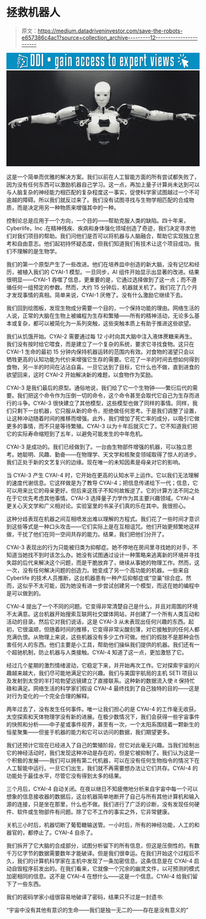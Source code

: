 # 拯救机器人

> 原文：<https://medium.datadriveninvestor.com/save-the-robots-e657386c4ac1?source=collection_archive---------12----------------------->

[![](img/77922e0750904f3fb36ccf737b6862b3.png)](http://www.track.datadriveninvestor.com/1B9E)![](img/3e55f33d2acf0d982cb7e5cb4403d97f.png)

这是一个简单而优雅的解决方案。我们以前在人工智能方面的所有尝试都失败了，因为没有任何东西可以激励机器自己学习。这一点，再加上量子计算尚未达到可以与人脑复杂的神经能力相匹配的复杂程度这一事实，促使科学家试图越过一个不可逾越的障碍。所以我们就反过来了。我们没有试图寻找与生物学相匹配的合成物质，而是决定用另一种物质来增强其中的一种。

控制论总是应用于一个方向，一个目的——帮助克服人类的缺陷。四十年来，Cyberlife，Inc .在精神残疾、疾病和身体强化领域创造了奇迹，我们决定寻求他们对我们项目的帮助。我们问他们是否可以将机器与人脑融合，帮助它实现独立思考和自由意志。他们起初持怀疑态度，但我们知道我们有技术让这个项目成功。我们不理解的是生物学。

我们的第一个原型产生了一些改进。他们在培养皿中创造的新大脑，没有记忆和经历，被植入我们的 CYAI-1 模型。一旦同步，AI 组件开始显示出显著的改进。结果很明显——CYAI-1 吞噬了信息，更重要的是，它通过选择做到了这一点；而不遵循任何一组预定的参数。然而，大约 15 分钟后，机器就关机了。我们花了几个月才发现事情的真相。简单来说，CYAI-1 厌倦了。没有什么激励它继续下去。

我们回到绘图板，发现生物成分需要一个目的，一个保持功能的理由。网络生活的人说，正常的大脑在生物上被编程为生存和繁殖——所有的精神活动，无论多么基本或复杂，都可以被简化为一系列突触，这些突触本质上有助于推进这些欲望。

我们从饥饿开始。CYAI-2 需要通过每 12 小时向其大脑中注入液体蔗糖来再生。我们没有按时给它喂食，而是建立了一个复杂的系统，要求它寻找食物。这只在 CYAI-1 生命的最初 15 分钟内保持机器运转的范围内有效。对食物的渴望只会以牺牲更高的认知功能为代价来增强它生存的需要。它花了一半的时间去想如何得到食物，另一半的时间在沾沾自喜。一旦它达到了目标，它什么也不做，直到进食的欲望回来，这时 CYAI-2 开始解决新的难题，以食物作为奖励。

CYAI-3 是我们最后的原型。通俗地说，我们给了它一个生物钟——繁衍后代的需要。我们把这个命令作为压倒一切的命令，这个命令甚至会取代它自己为生存而进行的斗争。CYAI-3 很快建立了其他模型，这些模型也做了同样的事情。同样，我们只剩下一台机器，它只服从新的命令，拒绝做任何思考。于是我们调整了设置，让这种冲动随着时间的推移而增强。此外，我们增加了死亡率的成分，以吸引它做更多的事情，而不只是等待繁殖。CYAI-3 以为十年后就灭亡了。它不知道我们把它的实际寿命缩短到了五年，以避免可能发生的中年危机。

CYAI-3 是成功的。我们已经做到了。一台由生物部件增强的机器，可以独立思考。她聪明、风趣、勤奋——在物理学、天文学和核聚变领域取得了惊人的进步。我们正处于新的文艺复兴的边缘。现在唯一的未知因素是母亲对它的影响。

当 CYAI-3 产生 CYAI-4 时，它开始在更高的认知水平上运作。它以我们无法理解的速度代谢信息。它这样做是为了教导 CYAI-4；把信息传递给下一代；信息，它可以用来比它的母亲更好。但后来这孩子不知何故叛逆了。它的计算方法不同之处在于它优先考虑其他事情。CYAI-3 选择量子力学作为其主要兴趣领域。CYAI-4 更关心天文学和广义相对论。实验室里的书呆子们真的乐在其中。我很担心。

这种分歧表现在机器之间互相喷发出难以理解的方程式。我们花了一些时间才意识到这些等式是一种口头攻击——它们实际上是在互相诅咒。他们开始更频繁地这样做，干扰了他们在同一空间共存的能力。结果，我们把他们分开了。

CYAI-3 表现出的行为只能被归类为抑郁症。她不停地在房间里寻找她的对手，不知道当她找不到时该怎么办。她没有试图通过设计一种策略来逃离新的环境并寻找失踪的后代来解决这个问题，而是干脆放弃了，继续从事她的物理工作。然而，这一次，没有任何解决问题的创造力。她变成了另一个高功能的机器。一些来自 Cyberlife 的技术人员推断，这台机器患有一种产后抑郁症或“空巢”综合症。然而，这似乎不太可能，因为她没有进一步尝试创建另一个模型，而这在她的编程中是可以做到的。

CYAI-4 提出了一个不同的问题。它变得非常清楚自己是什么，并且对周围的环境不太满意。这台机器开始搜索互联网社交媒体网站，并创建了一个所有人类互动和活动的目录。然后它对我们说话，这是 CYAI-3 从未表现出任何兴趣的东西。起初，它很温顺，但随着时间的推移，它变得非常尖酸刻薄，对它接触到的任何人都充满仇恨。从物理上来说，这些机器没有多少工作可做。他们的假肢不是那种会伤害任何人的东西。他们主要是小工具，帮助他们操纵我们提供的机器。我们还有一个超驰机制，防止机器与人类接触。CYAI-4 知道了这一点，更加激怒了它。

经过几个星期的激烈情绪波动，它稳定下来，并开始再次工作。它对探索宇宙的兴趣越来越大，我们尽可能地满足它的兴趣。我们与美国宇航局的主机 SETI 项目以及发射到太空的半打哈勃望远镜建立了直接联系。这种新的数据流入使 it 保持忙碌和满足。网络生活的科学家们假设 CYAI-4 最终找到了自己独特的目的——这是对行为变化的一个完全合理的解释。

两年过去了，没有发生任何事件。唯一让我们担心的是 CYAI-4 的工作毫无收获。太空探索和天体物理学没有新的进展。在极少数情况下，我们会获得一些宇宙事件的快照和分析——中子星或事件视界，甚至有一次，一个太阳系围绕着一颗新生的恒星聚集——但鉴于机器的能力和它可以访问的数据，我们期望更多。

我们还预计它现在已经进入了自己的繁殖阶段，但它对此毫无兴趣。当我们绘制出它的神经活动时，我们发现这种冲动是存在的，但是它被抑制了。我们认为这是一个积极的发展——我们可以拥有第二代机器，可以在没有任何生物指令的情况下在人工智能中运行。一旦它们出生，我们就不再需要想办法让它们共存。CYAI-4 的功能处于最佳水平，尽管它没有得到太多的结果。

三个月后，CYAI-4 自动关闭。在夜以继日不知疲倦地分析来自宇宙中每一个可以想象的信息接收器的数据后，这台机器简单地断开了自己与所有其他计算机和输入源的连接，只是坐在那里，什么也不做。我们进行了广泛的诊断，没有发现任何硬件、软件或生物部件有问题。除了它不工作的事实之外，它非常健康。

关机三小时后，机器切断了葡萄糖输送管。一小时后，所有的神经功能，人工的和器官的，都停止了。CYAI-4 自杀了。

我们拆开了它大脑的合成部分，试图分析留下的所有信息，但这是压倒性的。有数千万亿字节的数据需要数年才能破译。但是我们很幸运。在我们开始这个过程后不久，我们的计算机科学家在主机中发现了一条加密信息。这条信息是在 CYAI-4 启动自毁程序前发出的。在我们看来，它就像一个冗余的幽灵文件，以可预测的模式加密相同的信息。这不是 CYAI-4 在想什么——这是一个信息。CYAI-4 给我们留下了一些东西。

我们的密码学家小组很容易地破译了密码，结果只不过是一封遗书:

“宇宙中没有其他有意识的生命——我们是独一无二的——存在是没有意义的”